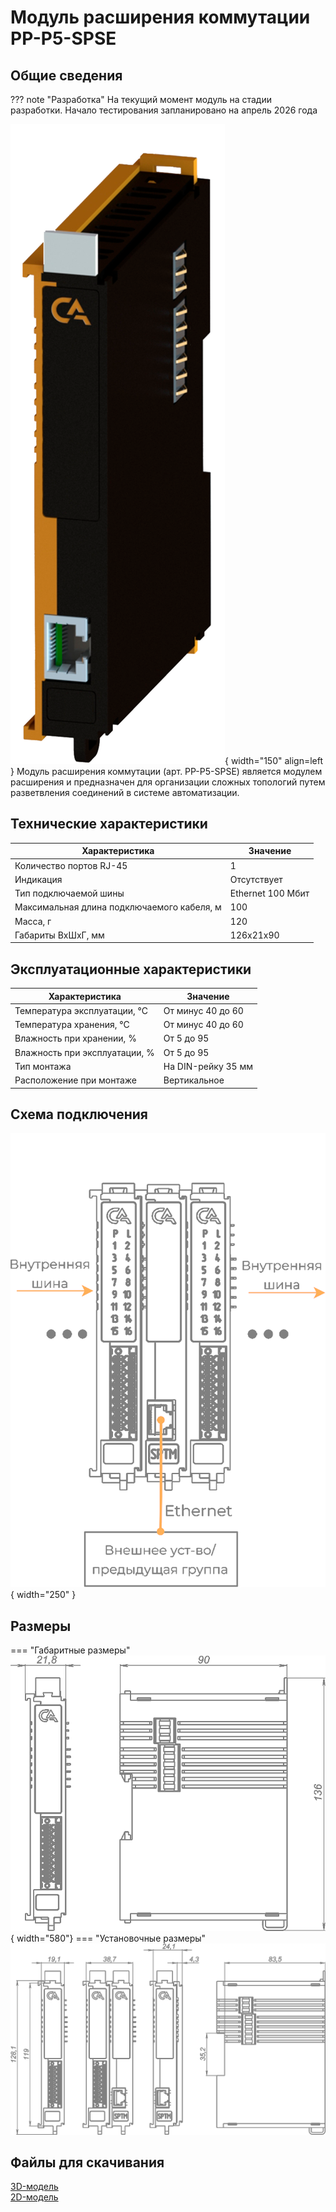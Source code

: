 # Модуль расширения коммутации PP-P5-SPSE

## Общие сведения
??? note "Разработка"
    На текущий момент модуль на стадии разработки. Начало тестирования запланировано на апрель 2026 года

<div class="grid cards" markdown>

![Image title](../img/modules/SPSE.png){ width="150" align=left  }
Модуль расширения коммутации (арт. PP-P5-SPSE) является модулем расширения и предназначен для организации сложных топологий путем разветвления соединений в системе автоматизации.  

</div>


## Технические характеристики 
| Характеристика                             | Значение          |
|--------------------------------------------|-------------------|
| Количество портов RJ-45                    | 1                 |
| Индикация                                  | Отсутствует       |
| Тип подключаемой шины                      | Ethernet 100 Мбит |
| Максимальная длина подключаемого кабеля, м | 100               |
| Масса, г                                   | 120               |
| Габариты ВхШхГ, мм                         | 126х21х90         |

## Эксплуатационные характеристики
| Характеристика                   | Значение           |
| -------------------------------- | -                  |
| Температура эксплуатации, °С     | От минус 40 до 60  |
| Температура хранения, °С         | От минус 40 до 60  |
| Влажность при хранении, %	       | От 5 до 95         |
| Влажность при эксплуатации, %    | От 5 до 95         |
| Тип монтажа                      | На DIN-рейку 35 мм |
| Расположение при монтаже         | Вертикальное       |

## Схема подключения

![Image title](../img/connection/SPSE.png){ width="250"  }


## Размеры

=== "Габаритные размеры" 
    ![Image title](../img/dimensions/overall_dimensions_extensions.png){ width="580"}
=== "Установочные размеры"
    ![alt text](../img/dimensions/installation_dimensions.png) 


<model-viewer src="https://manual.saplc.ru//img/3d/SPTM.glb"
alt="3D Model"
auto-rotate
camera-controls
poster="https://manual.saplc.ru//img/3d/posterSPTM.webp"
camera-orbit="160deg 75deg 348m"
field-of-view="30deg"
exposure="0.5"
style="width: 100%; height: 500px;">
</model-viewer>

## Файлы для скачивания   
<a href="/downloads/Module RJ45.STEP" download>3D-модель</a>   
<a href="/downloads/Module RJ45.dwg" download>2D-модель</a>    